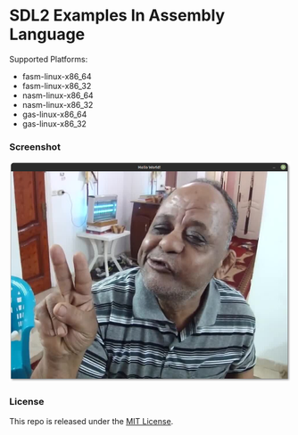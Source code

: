 # SDL2 Examples In Assembly Language

Supported Platforms:
 - fasm-linux-x86_64
 - fasm-linux-x86_32
 - nasm-linux-x86_64
 - nasm-linux-x86_32
 - gas-linux-x86_64
 - gas-linux-x86_32

### Screenshot

<img src="https://raw.githubusercontent.com/thechampagne/sdl2-asm/main/.github/assets/screenshot.png"/>

### License

This repo is released under the [MIT License](https://github.com/thechampagne/sdl2-asm/blob/main/LICENSE).
